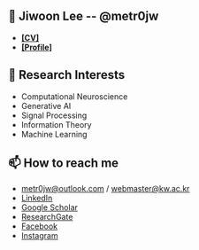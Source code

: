 📜 Jiwoon Lee -- @metr0jw
-
- [**[CV]**](https://github.com/metr0jw/metr0jw/raw/master/Rezume_Jiwoon.pdf)
- [**[Profile]**](http://bcml.kw.ac.kr/people/intern/)

🔬 Research Interests
-
- Computational Neuroscience
- Generative AI
- Signal Processing
- Information Theory
- Machine Learning


📫 How to reach me
-
- <metr0jw@outlook.com> / <webmaster@kw.ac.kr>
- [LinkedIn](https://www.linkedin.com/in/metr0jw/)
- [Google Scholar](https://scholar.google.com/citations?user=L8N4pFoAAAAJ&hl=en)
- [ResearchGate](https://www.researchgate.net/profile/Jiwoon-Lee-3)
- [Facebook](https://www.facebook.com/metr0jw)
- [Instagram](https://www.instagram.com/laz_y_w00n/)
  
 
<!--
**metr0jw/metr0jw** is a ✨ _special_ ✨ repository because its `README.md` (this file) appears on your GitHub profile.

Here are some ideas to get you started:

- 🔭 I’m currently working on ...
- 🌱 I’m currently learning ...
- 👯 I’m looking to collaborate on ...
- 🤔 I’m looking for help with ...
- 💬 Ask me about ...
- 📫 How to reach me: ...
- 😄 Pronouns: ...
- ⚡ Fun fact: ...
-->

